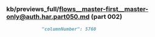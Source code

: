 ### kb/previews_full/flows__master-first__master-only@auth.har.part050.md (part 002)

```md
             "columnNumber": 5760
                              
```

```
